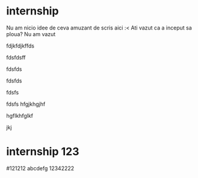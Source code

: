 # internship
Nu am nicio idee de ceva amuzant de scris aici :<
Ati vazut ca a inceput sa ploua? Nu am vazut 

fdjkfdjkffds

fdsfdsff

fdsfds

fdsfds

fdsfs

fdsfs
hfgjkhgjhf

hgflkhfglkf

jkj
# internship 123
#121212
abcdefg
12342222